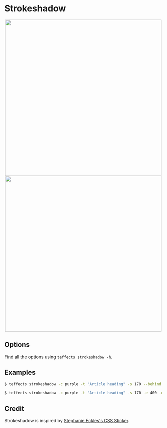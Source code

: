 # Strokeshadow

<p align="center">
<img width="500" src="https://raw.githubusercontent.com/shinokada/teffects/main/images/strokeshadow.png" />
<img width="500" src="https://raw.githubusercontent.com/shinokada/teffects/main/images/strokeshadow2.png" /> 
</p>

## Options

Find all the options using `teffects strokeshadow -h`.

## Examples

```sh
$ teffects strokeshadow -c purple -t "Article heading" -s 170 --behind -e 400 -w 1400 -d ~/Downloads

$ teffects strokeshadow -c purple -t "Article heading" -s 170 -e 400 -w 1400 -d ~/Downloads
```

## Credit

Strokeshadow is inspired by [Stephanie Eckles's CSS Sticker](https://codepen.io/5t3ph/pen/mdVZYpr).
